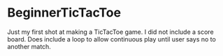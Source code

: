 # BeginnerTicTacToe
Just my first shot at making a TicTacToe game. I did not include a score board. Does include a loop to allow continuous play until user says no to another match.
